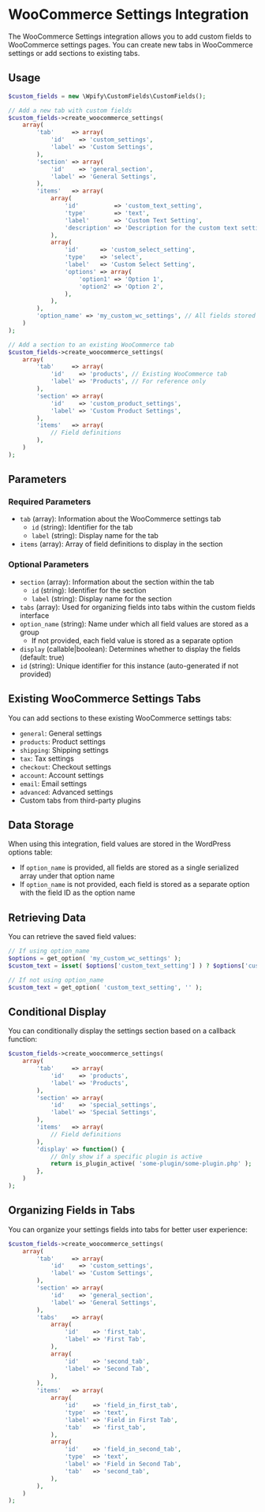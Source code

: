 # WooCommerce Settings Integration

The WooCommerce Settings integration allows you to add custom fields to WooCommerce settings pages. You can create new tabs in WooCommerce settings or add sections to existing tabs.

## Usage

```php
$custom_fields = new \Wpify\CustomFields\CustomFields();

// Add a new tab with custom fields
$custom_fields->create_woocommerce_settings(
	array(
		'tab'     => array(
			'id'    => 'custom_settings',
			'label' => 'Custom Settings',
		),
		'section' => array(
			'id'    => 'general_section',
			'label' => 'General Settings',
		),
		'items'   => array(
			array(
				'id'          => 'custom_text_setting',
				'type'        => 'text',
				'label'       => 'Custom Text Setting',
				'description' => 'Description for the custom text setting',
			),
			array(
				'id'      => 'custom_select_setting',
				'type'    => 'select',
				'label'   => 'Custom Select Setting',
				'options' => array(
					'option1' => 'Option 1',
					'option2' => 'Option 2',
				),
			),
		),
		'option_name' => 'my_custom_wc_settings', // All fields stored under this option
	)
);

// Add a section to an existing WooCommerce tab
$custom_fields->create_woocommerce_settings(
	array(
		'tab'     => array(
			'id'    => 'products', // Existing WooCommerce tab
			'label' => 'Products', // For reference only
		),
		'section' => array(
			'id'    => 'custom_product_settings',
			'label' => 'Custom Product Settings',
		),
		'items'   => array(
			// Field definitions
		),
	)
);
```

## Parameters

### Required Parameters

- `tab` (array): Information about the WooCommerce settings tab
  - `id` (string): Identifier for the tab
  - `label` (string): Display name for the tab
- `items` (array): Array of field definitions to display in the section

### Optional Parameters

- `section` (array): Information about the section within the tab
  - `id` (string): Identifier for the section
  - `label` (string): Display name for the section
- `tabs` (array): Used for organizing fields into tabs within the custom fields interface
- `option_name` (string): Name under which all field values are stored as a group
  - If not provided, each field value is stored as a separate option
- `display` (callable|boolean): Determines whether to display the fields (default: true)
- `id` (string): Unique identifier for this instance (auto-generated if not provided)

## Existing WooCommerce Settings Tabs

You can add sections to these existing WooCommerce settings tabs:

- `general`: General settings
- `products`: Product settings
- `shipping`: Shipping settings
- `tax`: Tax settings
- `checkout`: Checkout settings
- `account`: Account settings
- `email`: Email settings
- `advanced`: Advanced settings
- Custom tabs from third-party plugins

## Data Storage

When using this integration, field values are stored in the WordPress options table:

- If `option_name` is provided, all fields are stored as a single serialized array under that option name
- If `option_name` is not provided, each field is stored as a separate option with the field ID as the option name

## Retrieving Data

You can retrieve the saved field values:

```php
// If using option_name
$options = get_option( 'my_custom_wc_settings' );
$custom_text = isset( $options['custom_text_setting'] ) ? $options['custom_text_setting'] : '';

// If not using option_name
$custom_text = get_option( 'custom_text_setting', '' );
```

## Conditional Display

You can conditionally display the settings section based on a callback function:

```php
$custom_fields->create_woocommerce_settings(
	array(
		'tab'     => array(
			'id'    => 'products',
			'label' => 'Products',
		),
		'section' => array(
			'id'    => 'special_settings',
			'label' => 'Special Settings',
		),
		'items'   => array(
			// Field definitions
		),
		'display' => function() {
			// Only show if a specific plugin is active
			return is_plugin_active( 'some-plugin/some-plugin.php' );
		},
	)
);
```

## Organizing Fields in Tabs

You can organize your settings fields into tabs for better user experience:

```php
$custom_fields->create_woocommerce_settings(
	array(
		'tab'     => array(
			'id'    => 'custom_settings',
			'label' => 'Custom Settings',
		),
		'section' => array(
			'id'    => 'general_section',
			'label' => 'General Settings',
		),
		'tabs'    => array(
			array(
				'id'    => 'first_tab',
				'label' => 'First Tab',
			),
			array(
				'id'    => 'second_tab',
				'label' => 'Second Tab',
			),
		),
		'items'   => array(
			array(
				'id'    => 'field_in_first_tab',
				'type'  => 'text',
				'label' => 'Field in First Tab',
				'tab'   => 'first_tab',
			),
			array(
				'id'    => 'field_in_second_tab',
				'type'  => 'text',
				'label' => 'Field in Second Tab',
				'tab'   => 'second_tab',
			),
		),
	)
);
```